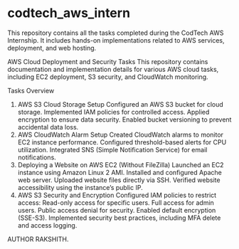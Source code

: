 # codtech_aws_intern
This repository contains all the tasks completed during the CodTech AWS Internship. It includes hands-on implementations related to AWS services, deployment, and web hosting.

AWS Cloud Deployment and Security Tasks
This repository contains documentation and implementation details for various AWS cloud tasks, including EC2 deployment, S3 security, and CloudWatch monitoring.

Tasks Overview
1. AWS S3 Cloud Storage Setup
Configured an AWS S3 bucket for cloud storage.
Implemented IAM policies for controlled access.
Applied encryption to ensure data security.
Enabled bucket versioning to prevent accidental data loss.
2. AWS CloudWatch Alarm Setup
Created CloudWatch alarms to monitor EC2 instance performance.
Configured threshold-based alerts for CPU utilization.
Integrated SNS (Simple Notification Service) for email notifications.
3. Deploying a Website on AWS EC2 (Without FileZilla)
Launched an EC2 instance using Amazon Linux 2 AMI.
Installed and configured Apache web server.
Uploaded website files directly via SSH.
Verified website accessibility using the instance’s public IP.
4. AWS S3 Security and Encryption
Configured IAM policies to restrict access:
Read-only access for specific users.
Full access for admin users.
Public access denial for security.
Enabled default encryption (SSE-S3).
Implemented security best practices, including MFA delete and access logging.

AUTHOR
RAKSHITH.
